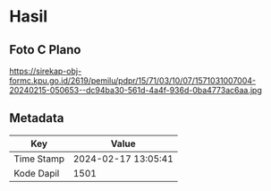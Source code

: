 # Hasil

## Foto C Plano

https://sirekap-obj-formc.kpu.go.id/2619/pemilu/pdpr/15/71/03/10/07/1571031007004-20240215-050653--dc94ba30-561d-4a4f-936d-0ba4773ac6aa.jpg


## Metadata

| Key        | Value               |
| ---------- | ------------------- |
| Time Stamp | 2024-02-17 13:05:41 |
| Kode Dapil | 1501                |




